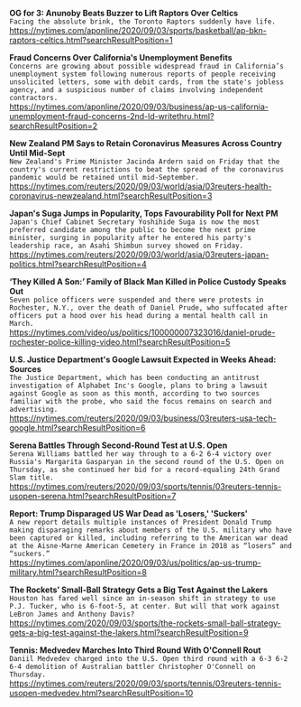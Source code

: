 **OG for 3: Anunoby Beats Buzzer to Lift Raptors Over Celtics**\
`Facing the absolute brink, the Toronto Raptors suddenly have life.`\
https://nytimes.com/aponline/2020/09/03/sports/basketball/ap-bkn-raptors-celtics.html?searchResultPosition=1

**Fraud Concerns Over California's Unemployment Benefits**\
`Concerns are growing about possible widespread fraud in California’s unemployment system following numerous reports of people receiving unsolicited letters, some with debit cards, from the state's jobless agency, and a suspicious number of claims involving independent contractors.`\
https://nytimes.com/aponline/2020/09/03/business/ap-us-california-unemployment-fraud-concerns-2nd-ld-writethru.html?searchResultPosition=2

**New Zealand PM Says to Retain Coronavirus Measures Across Country Until Mid-Sept**\
`New Zealand's Prime Minister Jacinda Ardern said on Friday that the country's current restrictions to beat the spread of the coronavirus pandemic would be retained until mid-September. `\
https://nytimes.com/reuters/2020/09/03/world/asia/03reuters-health-coronavirus-newzealand.html?searchResultPosition=3

**Japan's Suga Jumps in Popularity, Tops Favourability Poll for Next PM**\
`Japan's Chief Cabinet Secretary Yoshihide Suga is now the most preferred candidate among the public to become the next prime minister, surging in popularity after he entered his party's leadership race, an Asahi Shimbun survey showed on Friday.`\
https://nytimes.com/reuters/2020/09/03/world/asia/03reuters-japan-politics.html?searchResultPosition=4

**‘They Killed A Son:’ Family of Black Man Killed in Police Custody Speaks Out**\
`Seven police officers were suspended and there were protests in Rochester, N.Y., over the death of Daniel Prude, who suffocated after officers put a hood over his head during a mental health call in March.`\
https://nytimes.com/video/us/politics/100000007323016/daniel-prude-rochester-police-killing-video.html?searchResultPosition=5

**U.S. Justice Department's Google Lawsuit Expected in Weeks Ahead: Sources**\
`The Justice Department, which has been conducting an antitrust investigation of Alphabet Inc's Google, plans to bring a lawsuit against Google as soon as this month, according to two sources familiar with the probe, who said the focus remains on search and advertising.`\
https://nytimes.com/reuters/2020/09/03/business/03reuters-usa-tech-google.html?searchResultPosition=6

**Serena Battles Through Second-Round Test at U.S. Open**\
`Serena Williams battled her way through to a 6-2 6-4 victory over Russia's Margarita Gasparyan in the second round of the U.S. Open on Thursday, as she continued her bid for a record-equaling 24th Grand Slam title. `\
https://nytimes.com/reuters/2020/09/03/sports/tennis/03reuters-tennis-usopen-serena.html?searchResultPosition=7

**Report: Trump Disparaged US War Dead as 'Losers,' 'Suckers'**\
`A new report details multiple instances of President Donald Trump making disparaging remarks about members of the U.S. military who have been captured or killed, including referring to the American war dead at the Aisne-Marne American Cemetery in France in 2018 as “losers” and “suckers.” `\
https://nytimes.com/aponline/2020/09/03/us/politics/ap-us-trump-military.html?searchResultPosition=8

**The Rockets’ Small-Ball Strategy Gets a Big Test Against the Lakers**\
`Houston has fared well since an in-season shift in strategy to use P.J. Tucker, who is 6-foot-5, at center. But will that work against LeBron James and Anthony Davis?`\
https://nytimes.com/2020/09/03/sports/the-rockets-small-ball-strategy-gets-a-big-test-against-the-lakers.html?searchResultPosition=9

**Tennis: Medvedev Marches Into Third Round With O'Connell Rout**\
`Daniil Medvedev charged into the U.S. Open third round with a 6-3 6-2 6-4 demolition of Australian battler Christopher O'Connell on Thursday.`\
https://nytimes.com/reuters/2020/09/03/sports/tennis/03reuters-tennis-usopen-medvedev.html?searchResultPosition=10

